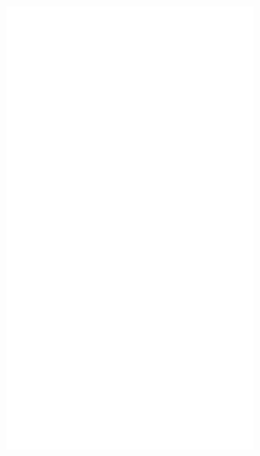 [![Metrics](https://raw.githubusercontent.com/Syrnnik/Syrnnik/ci-generated-metrics/github-metrics.svg)](https://github.com/Syrnnik)